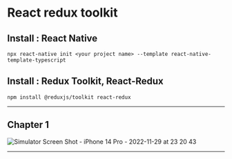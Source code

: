 # React redux toolkit 

## Install : React Native 

`npx react-native init <your project name> --template react-native-template-typescript`  

## Install : Redux Toolkit, React-Redux

`npm install @reduxjs/toolkit react-redux`  

---  

## Chapter 1  

![Simulator Screen Shot - iPhone 14 Pro - 2022-11-29 at 23 20 43](https://user-images.githubusercontent.com/10919051/204587618-434439d2-0089-469c-bf82-1dac4188d44d.png) 

---  
